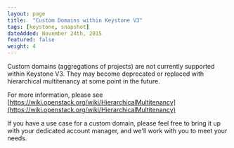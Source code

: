 ```yaml
---
layout: page
title:  "Custom Domains within Keystone V3"
tags: [keystone, snapshot]
dateAdded: November 24th, 2015
featured: false
weight: 4
---
```


Custom domains (aggregations of projects) are not currently supported within Keystone V3. They may become deprecated or replaced with hierarchical multitenancy at some point in the future.  

For more information, please see [https://wiki.openstack.org/wiki/HierarchicalMultitenancy](https://wiki.openstack.org/wiki/HierarchicalMultitenancy)

If you have a use case for a custom domain, please feel free to bring it up with your dedicated account manager, and we'll work with you to meet your needs.
